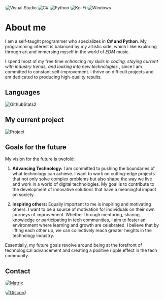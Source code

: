 <!-- Visual Studio -->
<img src="https://img.shields.io/badge/VSCode-0078D4?style=for-the-badge&logo=visual%20studio%20code&logoColor=white" alt="Visual Studio" style="border-radius: 8px;">

<!-- C# -->
<img src="https://img.shields.io/badge/C%23-239120?style=for-the-badge&logo=c-sharp&logoColor=white" alt="C#" style="border-radius: 8px;">

<!-- Python -->
<img src="https://img.shields.io/badge/Python-3776AB?style=for-the-badge&logo=python&logoColor=white" alt="Python" style="border-radius: 8px;">

<!-- Ko-Fi -->
<img src="https://img.shields.io/badge/Ko--fi-F16061?style=for-the-badge&logo=ko-fi&logoColor=white" alt="Ko-Fi" style="border-radius: 8px;">

<!-- Windows -->
<img src="https://img.shields.io/badge/Windows-0078D6?style=for-the-badge&logo=windows&logoColor=white" alt="Windows" style="border-radius: 8px;">

# About me

I am a self-taught programmer who specializes in **C# and Python**. My programming interest is balanced by my artistic side, which I like exploring through art and immersing myself in the world of *EDM* music.

I spend most of my free time *enhancing my skills in coding, staying current with industry trends, and looking into new technologies* , since I am committed to constant self-improvement. I thrive on difficult projects and am dedicated to producing high-quality results.

## Languages

![GithubStats2](https://github-readme-stats.vercel.app/api/top-langs/?username=TechAngle&langs_count=8&count_private=true&layout=compact&theme=dark&hide_border=true&hide=Jupyter%20notebook,less&bg_color=151515&title_color=f2f2f2&icon_color=79fe96)

## My current project
![Project](https://github-readme-stats.vercel.app/api/pin/?username=TechAngle&repo=stickerizeR)

## Goals for the future

My vision for the future is twofold:

1. **Advancing Technology:** I am committed to pushing the boundaries of what technology can achieve. I want to work on cutting-edge projects that not only solve complex problems but also shape the way we live and work in a world of digital technologies. My goal is to contribute to the development of innovative solutions that have a meaningful impact on society.

2. **Inspiring others:** Equally important to me is inspiring and motivating others. I want to be a source of motivation for individuals on their own journeys of improvement. Whether through mentoring, sharing knowledge or participating in tech communities, I aim to foster an environment where learning and growth are celebrated. I believe that by lifting each other up, we can collectively reach greater heights in the technology industry.

Essentially, my future goals revolve around being at the forefront of technological advancement and creating a positive ripple effect in the tech community.

## Contact

<!-- Matrix -->
<a href="https://matrix.to/#/@tech-angle:matrix.org"><img src="https://img.shields.io/badge/matrix-000000?style=for-the-badge&logo=Matrix&logoColor=white" alt="Matrix" style="border-radius: 8px;"></a>
<!-- Discord -->
<a href="Your Discord Link Here"><img src="https://img.shields.io/badge/Discord-7289DA?style=for-the-badge&logo=discord&logoColor=white" alt="Discord" style="border-radius: 8px;"></a>
